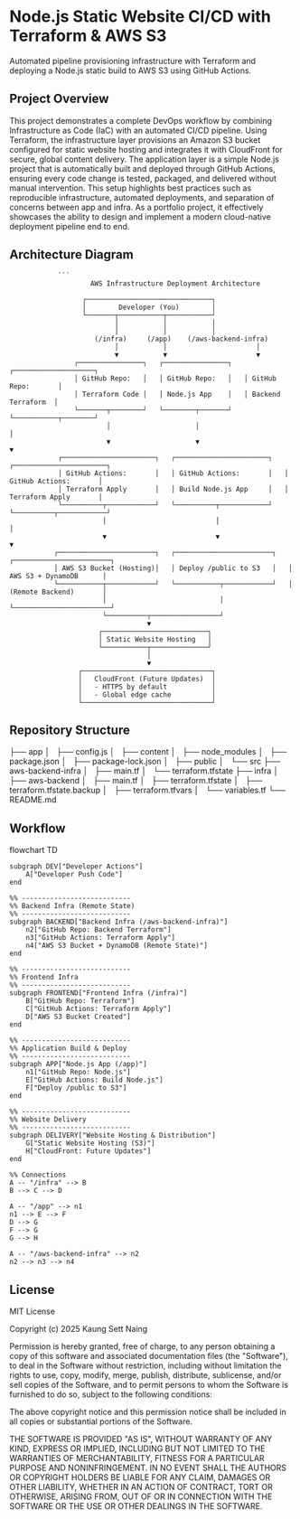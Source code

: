 # Node.js Static Website CI/CD with Terraform & AWS S3
Automated pipeline provisioning infrastructure with Terraform and deploying a Node.js static build to AWS S3 using GitHub Actions.

## Project Overview
This project demonstrates a complete DevOps workflow by combining Infrastructure as Code (IaC) with an automated CI/CD pipeline. Using Terraform, the infrastructure layer provisions an Amazon S3 bucket configured for static website hosting and integrates it with CloudFront for secure, global content delivery. The application layer is a simple Node.js project that is automatically built and deployed through GitHub Actions, ensuring every code change is tested, packaged, and delivered without manual intervention. This setup highlights best practices such as reproducible infrastructure, automated deployments, and separation of concerns between app and infra. As a portfolio project, it effectively showcases the ability to design and implement a modern cloud-native deployment pipeline end to end.

## Architecture Diagram

                ```
                        AWS Infrastructure Deployment Architecture

                      ┌───────────────────────────────┐
                      │        Developer (You)        │
                      └───────┬───────────┬───────────┘
                              │           │           │
                              │           │           │
                         (/infra)     (/app)    (/aws-backend-infra)
                              │           │                      │
                              ▼           ▼                      ▼
                    ┌────────────────┐   ┌────────────────┐   ┌────────────────────┐
                    │ GitHub Repo:   │   │ GitHub Repo:   │   │ GitHub Repo:       │
                    │ Terraform Code │   │ Node.js App    │   │ Backend Terraform  │
                    └───────┬────────┘   └────────┬───────┘   └───────────┬────────┘
                            │                     │                       │
                            ▼                     ▼                       ▼
                ┌───────────────────────┐   ┌───────────────────────┐   ┌───────────────────────┐
                │ GitHub Actions:       │   │ GitHub Actions:       │   │ GitHub Actions:       │
                │ Terraform Apply       │   │ Build Node.js App     │   │ Terraform Apply       │
                └──────────┬────────────┘   └──────────┬────────────┘   └──────────┬────────────┘
                           │                           │                           │
                           ▼                           ▼                           ▼
               ┌────────────────────────┐   ┌────────────────────────┐   ┌────────────────────────┐
               │ AWS S3 Bucket (Hosting)│   │ Deploy /public to S3   │   │ AWS S3 + DynamoDB      │
               └───────────┬────────────┘   └───────────┬────────────┘   │ (Remote Backend)       │
                           │                            │                └────────────────────────┘
                           └──────────┬─────────────────┘
                                      ▼
                          ┌──────────────────────────┐
                          │ Static Website Hosting   │
                          └───────────┬──────────────┘
                                      │
                                      ▼
                     ┌────────────────────────────────┐
                     │   CloudFront (Future Updates)  │
                     │   - HTTPS by default           │
                     │   - Global edge cache          │
                     └────────────────────────────────┘


## Repository Structure

├── app
│   ├── config.js
│   ├── content
│   ├── node_modules
│   ├── package.json
│   ├── package-lock.json
│   ├── public
│   └── src
├── aws-backend-infra
│   ├── main.tf
│   └── terraform.tfstate
├── infra
│   ├── aws-backend
│   ├── main.tf
│   ├── terraform.tfstate
│   ├── terraform.tfstate.backup
│   ├── terraform.tfvars
│   └── variables.tf
└── README.md

## Workflow

flowchart TD

    subgraph DEV["Developer Actions"]
        A["Developer Push Code"]
    end

    %% ---------------------------
    %% Backend Infra (Remote State)
    %% ---------------------------
    subgraph BACKEND["Backend Infra (/aws-backend-infra)"]
        n2["GitHub Repo: Backend Terraform"]
        n3["GitHub Actions: Terraform Apply"]
        n4["AWS S3 Bucket + DynamoDB (Remote State)"]
    end

    %% ---------------------------
    %% Frontend Infra
    %% ---------------------------
    subgraph FRONTEND["Frontend Infra (/infra)"]
        B["GitHub Repo: Terraform"]
        C["GitHub Actions: Terraform Apply"]
        D["AWS S3 Bucket Created"]
    end

    %% ---------------------------
    %% Application Build & Deploy
    %% ---------------------------
    subgraph APP["Node.js App (/app)"]
        n1["GitHub Repo: Node.js"]
        E["GitHub Actions: Build Node.js"]
        F["Deploy /public to S3"]
    end

    %% ---------------------------
    %% Website Delivery
    %% ---------------------------
    subgraph DELIVERY["Website Hosting & Distribution"]
        G["Static Website Hosting (S3)"]
        H["CloudFront: Future Updates"]
    end

    %% Connections
    A -- "/infra" --> B
    B --> C --> D

    A -- "/app" --> n1
    n1 --> E --> F
    D --> G
    F --> G
    G --> H

    A -- "/aws-backend-infra" --> n2
    n2 --> n3 --> n4

## License

MIT License

Copyright (c) 2025 Kaung Sett Naing

Permission is hereby granted, free of charge, to any person obtaining a copy
of this software and associated documentation files (the "Software"), to deal
in the Software without restriction, including without limitation the rights
to use, copy, modify, merge, publish, distribute, sublicense, and/or sell
copies of the Software, and to permit persons to whom the Software is
furnished to do so, subject to the following conditions:

The above copyright notice and this permission notice shall be included in all
copies or substantial portions of the Software.

THE SOFTWARE IS PROVIDED "AS IS", WITHOUT WARRANTY OF ANY KIND, EXPRESS OR
IMPLIED, INCLUDING BUT NOT LIMITED TO THE WARRANTIES OF MERCHANTABILITY,
FITNESS FOR A PARTICULAR PURPOSE AND NONINFRINGEMENT. IN NO EVENT SHALL THE
AUTHORS OR COPYRIGHT HOLDERS BE LIABLE FOR ANY CLAIM, DAMAGES OR OTHER
LIABILITY, WHETHER IN AN ACTION OF CONTRACT, TORT OR OTHERWISE, ARISING FROM,
OUT OF OR IN CONNECTION WITH THE SOFTWARE OR THE USE OR OTHER DEALINGS IN THE
SOFTWARE.

